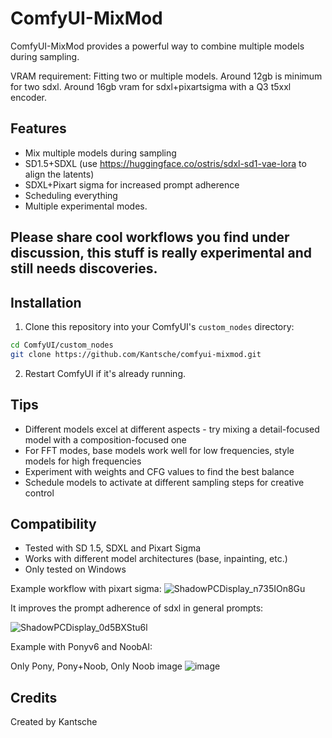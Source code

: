 # ComfyUI-MixMod


ComfyUI-MixMod provides a powerful way to combine multiple models during sampling.

VRAM requirement: Fitting two or multiple models.  Around 12gb is minimum for two sdxl. Around 16gb vram for sdxl+pixartsigma with a Q3 t5xxl encoder.

## Features

- Mix multiple models during sampling
- SD1.5+SDXL (use https://huggingface.co/ostris/sdxl-sd1-vae-lora to align the latents)
- SDXL+Pixart sigma for increased prompt adherence
- Scheduling everything
- Multiple experimental modes.

## Please share cool workflows you find under discussion, this stuff is really experimental and still needs discoveries.

## Installation

1. Clone this repository into your ComfyUI's `custom_nodes` directory:
```bash
cd ComfyUI/custom_nodes
git clone https://github.com/Kantsche/comfyui-mixmod.git
```

2. Restart ComfyUI if it's already running.


## Tips

- Different models excel at different aspects - try mixing a detail-focused model with a composition-focused one
- For FFT modes, base models work well for low frequencies, style models for high frequencies
- Experiment with weights and CFG values to find the best balance
- Schedule models to activate at different sampling steps for creative control

## Compatibility

- Tested with SD 1.5, SDXL and Pixart Sigma
- Works with different model architectures (base, inpainting, etc.)
- Only tested on Windows


Example workflow with pixart sigma:
![ShadowPCDisplay_n735IOn8Gu](https://github.com/user-attachments/assets/a053400d-2b8f-41de-8a44-c6b248867f07)

It improves the prompt adherence of sdxl in general prompts:

![ShadowPCDisplay_0d5BXStu6l](https://github.com/user-attachments/assets/2472d4e9-ed2d-4791-965a-3908003afe2a)



Example with Ponyv6 and NoobAI:

Only Pony, Pony+Noob, Only Noob image
![image](https://github.com/user-attachments/assets/9853bf07-f5e2-405c-bf0d-2c6e2a836511)


## Credits

Created by Kantsche
